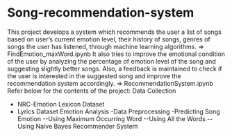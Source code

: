 # Song-recommendation-system
This project develops a system which recommends the user a list of songs based on user’s current emotion level, their history of songs, genres of songs the user has listened, through machine learning algorithms. => FindEmotion_maxWord.ipynb
It also tries to improve the emotional condition of the user by analyzing the percentage of emotion level of the song and suggesting slightly better songs.
Also, a feedback is maintained to check if the user is interested in the suggested song and improve the recommendation system accordingly. => RecommendationSystem.ipynb
Refer below for the contents of the project:
Data Collection
 - NRC-Emotion Lexicon Dataset
 - Lyrics Dataset
Emotion Analysis
   -Data Preprocessing
   -Predicting Song Emotion
       --Using Maximum Occurring Word
       --Using All the Words
       --Using Naive Bayes
Recommender System
